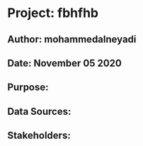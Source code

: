 # Project: fbhfhb

## Author: mohammedalneyadi

## Date: November 05 2020

## Purpose: 

## Data Sources: 

## Stakeholders: 

